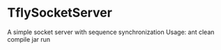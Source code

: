TflySocketServer
================

A simple socket server with sequence synchronization
Usage:
ant clean compile jar run
